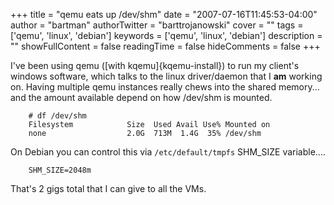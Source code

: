 +++
title = "qemu eats up /dev/shm"
date = "2007-07-16T11:45:53-04:00"
author = "bartman"
authorTwitter = "barttrojanowski"
cover = ""
tags = ['qemu', 'linux', 'debian']
keywords = ['qemu', 'linux', 'debian']
description = ""
showFullContent = false
readingTime = false
hideComments = false
+++

I've been using qemu ([with kqemu]{kqemu-install}) to run my client's windows software, 
which talks to the linux driver/daemon that I **am** working on.  Having multiple qemu 
instances really chews into the shared memory... and the amount available depend on how /dev/shm
is mounted.

        # df /dev/shm
        Filesystem            Size  Used Avail Use% Mounted on
        none                  2.0G  713M  1.4G  35% /dev/shm

On Debian you can control this via `/etc/default/tmpfs` SHM_SIZE variable....

        SHM_SIZE=2048m

That's 2 gigs total that I can give to all the VMs.